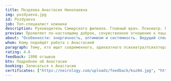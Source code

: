 ```yaml
---
title: Поздяева Анастасия Николаевна
img: pozdyaeva.jpg
id: Pozdyaeva
job: Топ-специалист клиники
description: Руководитель Самарского филиала. Главный врач. Психиатр. Психотерапевт
preview: Проявляет по-настоящему доброе, сочувственное отношение к пациентам. Отличное понимание нейрофизиологии помогает ей использовать самые современные, таргетированные (сфокусированные на проблеме), методы воздействия.
about: "Особенности: энергичность, оптимизм и системность. Ведущий специалист клиники. Поможет справится там, где это казалось невозможным.  Меняет модель мышления с самокритичной на поддерживающую. Учит относится к себе с глубоким состраданием и искренней симпатией, что дает опыт принятия, отсутствие которого, очень часто — корень проблемы. Мастерски помогает клиентам находить инсайты и понимать себя."
whom: Кому подойдёт работа с Анастасией
paragraph: Тому, кто ищет современного, адекватного психиатра/психотерапевта для того, чтобы точно понять причины своего состояния и что с ними делать. Если есть сомнения, нужны ли медикаменты и/или психотерапия.
rating: 4.6
feedback: 1990 отзывов
btn: Подробнее об Анастасии
booking: Записаться к Анастасии
certificates: ["https://neirology.com/uploads/feedback/kuz04.jpg", "https://neirology.com/uploads/feedback/sev16.jpg", "https://neirology.com/uploads/feedback/kuz04.jpg", "https://neirology.com/uploads/feedback/sev16.jpg", "https://neirology.com/uploads/feedback/kuz04.jpg", "https://neirology.com/uploads/feedback/sev16.jpg"]
---
```


